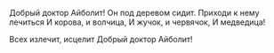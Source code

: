 Добрый доктор Айболит!
Он под деревом сидит.
Приходи к нему лечиться
И корова, и волчица,
И жучок, и червячок,
И медведица!

Всех излечит, исцелит
Добрый доктор Айболит!

